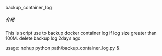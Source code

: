 backup_container_log

##### 介绍
This is script use to backup docker container log
if log size greater than 100M.
delete backup log 2days ago

usage: nohup python path/backup_container_log.py &

